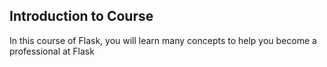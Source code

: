 ## Introduction to Course

In this course of Flask, you will learn many concepts to help you become a professional at Flask
